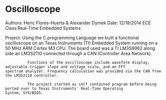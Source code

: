 # Oscilloscope
Authors: 	Heric Flores-Huerta & Alexander Dymek
Date:	    12/18/2014
ECE Class:Real-Time Embedded Systems

Project:     Using the C programming Language we built a functional oscilloscope on an Texas Instruments (TI) Embedded System              running on a 50 MHz ARM Cortex M3 CPU. The board used was a TI LM3S8962 along side an LM3S2110 connected through                a CAN (Controller Area Network).

              Functions of the oscilloscope include waveform display, adjustable trigger slope and voltage scale, and an FFT                spectrum analyzer. Frequency calculation was provided via the CAN from the LM3S2110 controller.

              The project started as self contained program before being ported over to Texas Instruments' Real-Time Operating              System, SYS/BIOS.


